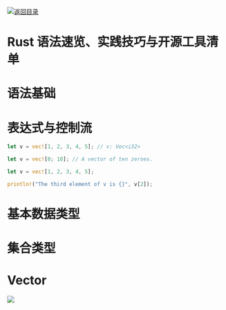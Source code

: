 [![返回目录](https://parg.co/UCb)](https://parg.co/UCH)

# Rust 语法速览、实践技巧与开源工具清单

# 语法基础

# 表达式与控制流

```rs
let v = vec![1, 2, 3, 4, 5]; // v: Vec<i32>

let v = vec![0; 10]; // A vector of ten zeroes.

let v = vec![1, 2, 3, 4, 5];

println!("The third element of v is {}", v[2]);
```

# 基本数据类型

# 集合类型

# Vector




![](https://parg.co/U8w)
